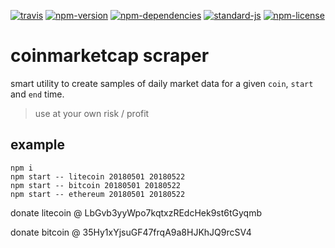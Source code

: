 [![travis](https://img.shields.io/travis/christian-fei/coinmarketcap-scraper.svg?style=flat-square)](https://travis-ci.org/christian-fei/coinmarketcap-scraper) [![npm-version](https://img.shields.io/npm/v/coinmarketcap-scraper.svg?style=flat-square&colorB=007EC6)](https://www.npmjs.com/package/coinmarketcap-scraper) [![npm-dependencies](https://img.shields.io/badge/dependencies-none-blue.svg?style=flat-square&colorB=44CC11)](package.json) [![standard-js](https://img.shields.io/badge/coding%20style-standard-brightgreen.svg?style=flat-square)](http://standardjs.com/) [![npm-license](https://img.shields.io/npm/l/coinmarketcap-scraper.svg?style=flat-square&colorB=007EC6)](https://spdx.org/licenses/ISC)

# coinmarketcap scraper

smart utility to create samples of daily market data for a given `coin`, `start` and `end` time.

> use at your own risk / profit


## example

```
npm i
npm start -- litecoin 20180501 20180522
npm start -- bitcoin 20180501 20180522
npm start -- ethereum 20180501 20180522
```

donate litecoin @ LbGvb3yyWpo7kqtxzREdcHek9st6tGyqmb

donate bitcoin @ 35Hy1xYjsuGF47frqA9a8HJKhJQ9rcSV4
